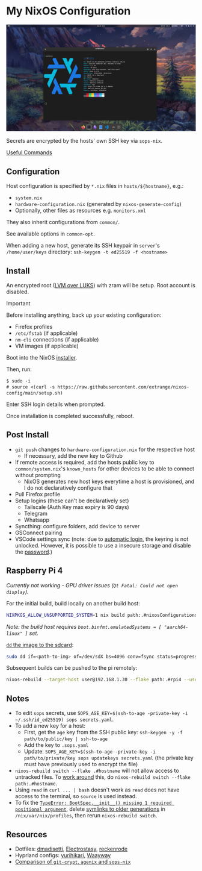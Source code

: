 # My NixOS Configuration

![screenshot](./screenshot.jpg)

Secrets are encrypted by the hosts' own SSH key via `sops-nix`.

[Useful Commands]

## Configuration

Host configuration is specified by `*.nix` files in `hosts/${hostname}`, e.g.:

- `system.nix`
- `hardware-configuration.nix` (generated by `nixos-generate-config`)
- Optionally, other files as resources e.g. `monitors.xml`

They also inherit configurations from `common/`.

See available options in `common-opt`.

When adding a new host, generate its SSH keypair in `server`'s `/home/user/keys` directory: `ssh-keygen -t ed25519 -f <hostname>`

## Install

An encrypted root ([LVM over LUKS]) with zram will be setup. Root account is disabled.

> [!IMPORTANT]
> Before installing anything, back up your existing configuration:
>
> - Firefox profiles
> - `/etc/fstab` (if applicable)
> - `nm-cli` connections (if applicable)
> - VM images (if applicable)

Boot into the NixOS [installer].

Then, run:

```text
$ sudo -i
# source <(curl -s https://raw.githubusercontent.com/extrange/nixos-config/main/setup.sh)
```

Enter SSH login details when prompted.

Once installation is completed successfully, reboot.

## Post Install

- `git push` changes to `hardware-configuration.nix` for the respective host
  - If necessary, add the new key to Github
- If remote access is required, add the hosts public key to `common/system.nix`'s `known_hosts` for other devices to be able to connect without prompting
  - NixOS generates new host keys everytime a host is provisioned, and I do not declaratively configure that
- Pull Firefox profile
- Setup logins (these can't be declaratively set)
  - Tailscale (Auth Key max expiry is 90 days)
  - Telegram
  - Whatsapp
- Syncthing: configure folders, add device to server
- GSConnect pairing
- VSCode settings sync (note: due to [automatic login], the keyring is not unlocked. However, it is possible to use a insecure storage and disable the [password].)

## Raspberry Pi 4

_Currently not working - GPU driver issues (`Qt Fatal: Could not open display`)._

For the initial build, build locally on another build host:

```sh
NIXPKGS_ALLOW_UNSUPPORTED_SYSTEM=1 nix build path:.#nixosConfigurations.rpi4.config.system.build.sdImage --impure --max-jobs 1
```

_Note: the build host requires `boot.binfmt.emulatedSystems = [ "aarch64-linux" ]` set._

[`dd` the image to the sdcard](https://nix.dev/tutorials/nixos/installing-nixos-on-a-raspberry-pi.html):

```sh
sudo dd if=<path-to-img> of=/dev/sdX bs=4096 conv=fsync status=progress
```

Subsequent builds can be pushed to the pi remotely:

```sh
nixos-rebuild --target-host user@192.168.1.30 --flake path:.#rpi4 --use-remote-sudo switch
```

## Notes

- To edit `sops` secrets, use `SOPS_AGE_KEY=$(ssh-to-age -private-key -i ~/.ssh/id_ed25519) sops secrets.yaml`.
- To add a new key for a host:
  - First, get the `age` key from the SSH public key: `ssh-keygen -y -f path/to/public/key | ssh-to-age`
  - Add the key to `.sops.yaml`
  - Update: `SOPS_AGE_KEY=$(ssh-to-age -private-key -i path/to/private/key sops updatekeys secrets.yaml` (the private key must have previously used to encrypt the file)
- `nixos-rebuild switch --flake .#hostname` will not allow access to untracked files. To [work around] this, do `nixos-rebuild switch --flake path:.#hostname`.
- Using `read` in `curl ... | bash` doesn't work as `read` does not have access to the terminal, so `source` is used instead.
- To fix the [`TypeError: BootSpec.__init__() missing 1 required positional argument`][bootspec-error], delete [symlinks to older generations] in `/nix/var/nix/profiles`, then rerun `nixos-rebuild switch`.

## Resources

- Dotfiles: [dmadisetti], [Electrostasy], [reckenrode]
- Hyprland configs: [yurihikari], [Waayway]
- [Comparison of `git-crypt`, `agenix` and `sops-nix`][secrets]

[symlinks to older generations]: https://discourse.nixos.org/t/list-and-delete-nixos-generations/29637/6
[bootspec-error]: https://discourse.nixos.org/t/typeerror-bootspec-init-missing-1-required-positional-argument-initrdsecrets/38008
[secrets]: https://lgug2z.com/articles/handling-secrets-in-nixos-an-overview/
[Waayway]: https://github.com/Waayway/hyprland-waayway
[yurihikari]: https://github.com/yurihikari/garuda-sway-config
[electrostasy]: https://github.com/Electrostasy/dots
[reckenrode]: https://github.com/reckenrode/nixos-configs
[dmadisetti]: https://github.com/dmadisetti/.dots
[work around]: https://discourse.nixos.org/t/dirty-nixos-rebuild-build-flake-issues/30078/2
[LVM over LUKS]: https://wiki.archlinux.org/title/dm-crypt/Encrypting_an_entire_system#LVM_on_LUKS
[installer]: https://channels.nixos.org/nixos-23.11/latest-nixos-minimal-x86_64-linux.iso
[automatic login]: https://askubuntu.com/questions/1352398/asking-for-password-when-i-open-vscode-for-the-first-time
[password]: https://askubuntu.com/questions/24770/gnome-keyring-keeps-asking-for-a-password-that-doesnt-exist/24773#24773
[Useful Commands]: useful-commands.md
